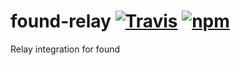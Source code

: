 # found-relay [![Travis][build-badge]][build] [![npm][npm-badge]][npm]

Relay integration for found

[build-badge]: https://img.shields.io/travis/4Catalyzer/found-relay/master.svg
[build]: https://travis-ci.org/4Catalyzer/found-relay

[npm-badge]: https://img.shields.io/npm/v/found-relay.svg
[npm]: https://www.npmjs.org/package/found-relay
